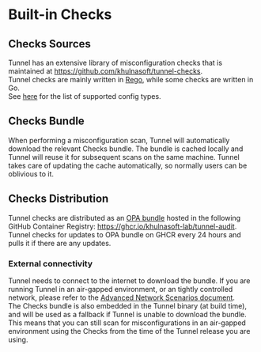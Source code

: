 # Built-in Checks

## Checks Sources

Tunnel has an extensive library of misconfiguration checks that is maintained at <https://github.com/khulnasoft/tunnel-checks>.  
Tunnel checks are mainly written in [Rego][rego], while some checks are written in Go.  
See [here](../../../coverage/iac/index.md) for the list of supported config types.

## Checks Bundle

When performing a misconfiguration scan, Tunnel will automatically download the relevant Checks bundle. The bundle is cached locally and Tunnel will reuse it for subsequent scans on the same machine. Tunnel takes care of updating the cache automatically, so normally users can be oblivious to it.

## Checks Distribution

Tunnel checks are distributed as an [OPA bundle][opa-bundle] hosted in the following GitHub Container Registry: <https://ghcr.io/khulnasoft-lab/tunnel-audit>.  
Tunnel checks for updates to OPA bundle on GHCR every 24 hours and pulls it if there are any updates.

### External connectivity

Tunnel needs to connect to the internet to download the bundle. If you are running Tunnel in an air-gapped environment, or an tightly controlled network, please refer to the [Advanced Network Scenarios document](../../../advanced/air-gap.md).  
The Checks bundle is also embedded in the Tunnel binary (at build time), and will be used as a fallback if Tunnel is unable to download the bundle. This means that you can still scan for misconfigurations in an air-gapped environment using the Checks from the time of the Tunnel release you are using.

[rego]: https://www.openpolicyagent.org/docs/latest/policy-language/
[opa-bundle]: https://www.openpolicyagent.org/docs/latest/management-bundles/
